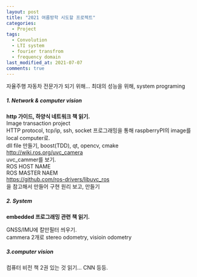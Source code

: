 ```yaml
---
layout: post
title: "2021 여름방학 시도할 프로젝트"
categories:
  - Project
tags:
  - Convolution
  - LTI system
  - fourier transfrom 
  - frequency domain
last_modified_at: 2021-07-07
comments: true
---
```


자율주행 자동차 전문가가 되기 위해...
최대의 성능을 위해, system programing 

##### 1. Network & computer vision 
<b>http 가이드, 하양식 네트워크 책 읽기.</b> <br>
Image transaction project <br>
HTTP protocol, tcp/ip, ssh, socket 프로그래밍을 통해 raspberryPI의 image를 local computer로.<br>
dll file 만들기, boost(TDD), qt, opencv, cmake <br>
http://wiki.ros.org/uvc_camera <br>
uvc_cammer를 보기. <br>
ROS HOST NAME <br>
ROS MASTER NAEM <br>
https://github.com/ros-drivers/libuvc_ros <br>
을 참고해서 만들어 구현 원리 보고, 만들기 <br>

##### 2. System
<b>embedded 프로그래밍 관련 책 읽기. </b> <br>

GNSS/IMU에 칼만필터 씌우기.<br>
cammera 2개로 stereo odometry, visioin odometry

##### 3.computer vision
컴퓨터 비전 책 2권 있는 것 읽기... CNN 등등. <br>
